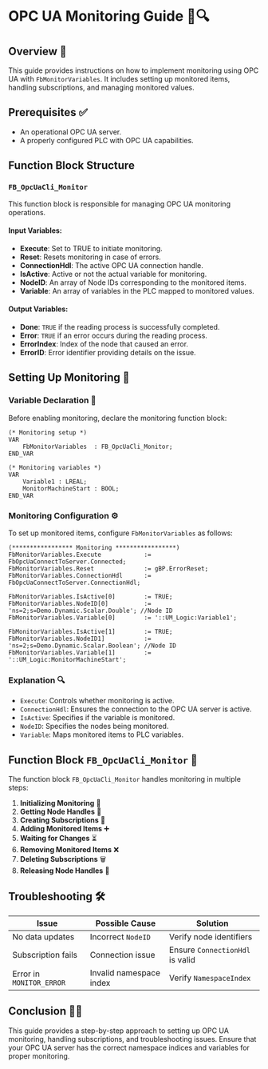 # OPC UA Monitoring Guide 📡🔍

## Overview 🚀

This guide provides instructions on how to implement monitoring using OPC UA with `FbMonitorVariables`. It includes setting up monitored items, handling subscriptions, and managing monitored values.

## Prerequisites ✅

- An operational OPC UA server.
- A properly configured PLC with OPC UA capabilities.

## Function Block Structure

### `FB_OpcUaCli_Monitor`

This function block is responsible for managing OPC UA monitoring operations.

#### Input Variables:

- **Execute**: Set to TRUE to initiate monitoring.
- **Reset**: Resets monitoring in case of errors.
- **ConnectionHdl**: The active OPC UA connection handle.
- **IsActive**: Active or not the actual variable for monitoring.
- **NodeID**: An array of Node IDs corresponding to the monitored items.
- **Variable**: An array of variables in the PLC mapped to monitored values.

#### Output Variables:

- **Done**: `TRUE` if the reading process is successfully completed.
- **Error**: `TRUE` if an error occurs during the reading process.
- **ErrorIndex**: Index of the node that caused an error.
- **ErrorID**: Error identifier providing details on the issue.

## Setting Up Monitoring 🔧

### Variable Declaration 📝

Before enabling monitoring, declare the monitoring function block:

```structured-text
(* Monitoring setup *)
VAR
    FbMonitorVariables  : FB_OpcUaCli_Monitor;
END_VAR
```
```structured-text
(* Monitoring variables *)
VAR
    Variable1 : LREAL;
    MonitorMachineStart : BOOL;
END_VAR
```
### Monitoring Configuration ⚙️

To set up monitored items, configure `FbMonitorVariables` as follows:

```structured-text
(***************** Monitoring *****************)
FbMonitorVariables.Execute            := FbOpcUaConnectToServer.Connected;
FbMonitorVariables.Reset              := gBP.ErrorReset;
FbMonitorVariables.ConnectionHdl      := FbOpcUaConnectToServer.ConnectionHdl;

FbMonitorVariables.IsActive[0]        := TRUE;
FbMonitorVariables.NodeID[0]          := 'ns=2;s=Demo.Dynamic.Scalar.Double'; //Node ID
FbMonitorVariables.Variable[0]        := '::UM_Logic:Variable1';

FbMonitorVariables.IsActive[1]        := TRUE;
FbMonitorVariables.NodeID1]           := 'ns=2;s=Demo.Dynamic.Scalar.Boolean'; //Node ID
FbMonitorVariables.Variable[1]        := '::UM_Logic:MonitorMachineStart';
```

### Explanation 🔍

- `Execute`: Controls whether monitoring is active.
- `ConnectionHdl`: Ensures the connection to the OPC UA server is active.
- `IsActive`: Specifies if the variable is monitored.
- `NodeID`: Specifies the nodes being monitored.
- `Variable`: Maps monitored items to PLC variables.

## Function Block `FB_OpcUaCli_Monitor` 🔄

The function block `FB_OpcUaCli_Monitor` handles monitoring in multiple steps:

1. **Initializing Monitoring** 🏁
2. **Getting Node Handles** 🔗
3. **Creating Subscriptions** 📡
4. **Adding Monitored Items** ➕
5. **Waiting for Changes** ⏳
6. **Removing Monitored Items** ❌
7. **Deleting Subscriptions** 🗑️
8. **Releasing Node Handles** 🔄

## Troubleshooting 🛠️

| Issue                    | Possible Cause          | Solution                        |
| ------------------------ | ----------------------- | ------------------------------- |
| No data updates          | Incorrect `NodeID`      | Verify node identifiers         |
| Subscription fails       | Connection issue        | Ensure `ConnectionHdl` is valid |
| Error in `MONITOR_ERROR` | Invalid namespace index | Verify `NamespaceIndex`         |

## Conclusion 🎯✅

This guide provides a step-by-step approach to setting up OPC UA monitoring, handling subscriptions, and troubleshooting issues. Ensure that your OPC UA server has the correct namespace indices and variables for proper monitoring.

